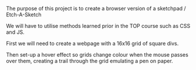 The purpose of this project is to create a browser version of a sketchpad / Etch-A-Sketch

We will have to utilise methods learned prior in the TOP course such as CSS and JS.

First we will need to create a webpage with a 16x16 grid of square divs.

Then set-up a hover effect so grids change colour when the mouse passes over them, creating a trail through the grid emulating a pen on paper.
